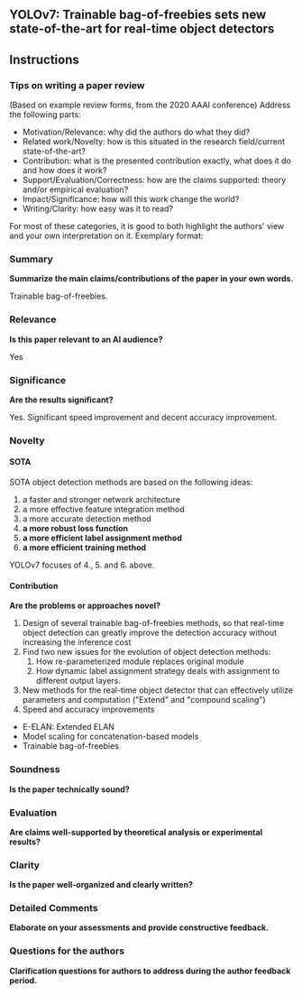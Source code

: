 ## YOLOv7: Trainable bag-of-freebies sets new state-of-the-art for real-time object detectors

## Instructions

### Tips on writing a paper review

(Based on example review forms, from the 2020 AAAI conference) Address the following parts:

- Motivation/Relevance: why did the authors do what they did?
- Related work/Novelty: how is this situated in the research field/current state-of-the-art?
- Contribution: what is the presented contribution exactly, what does it do and how does it work?
- Support/Evaluation/Correctness: how are the claims supported: theory and/or empirical evaluation?
- Impact/Significance: how will this work change the world?
- Writing/Clarity: how easy was it to read?

For most of these categories, it is good to both highlight the authors' view and your own interpretation on it. Exemplary format:

### Summary

**Summarize the main claims/contributions of the paper in your own words.**

Trainable bag-of-freebies.

### Relevance

**Is this paper relevant to an AI audience?**

Yes

### Significance

**Are the results significant?**

Yes. Significant speed improvement and decent accuracy improvement.

### Novelty

#### SOTA
SOTA object detection methods are based on the following ideas:
1. a faster and stronger network architecture
1. a more effective feature integration method
1. a more accurate detection method
1. **a more robust loss function**
1. **a more efficient label assignment method**
1. **a more efficient training method**

YOLOv7 focuses of 4., 5. and 6. above.

#### Contribution

**Are the problems or approaches novel?**

1. Design of several trainable bag-of-freebies methods, so that real-time object detection can greatly improve the detection accuracy without increasing the inference cost
1. Find two new issues for the evolution of object detection methods:
   1. How re-parameterized module replaces original module
   1. How dynamic label assignment strategy deals with assignment to different output layers.
1. New methods for the real-time object detector that can effectively utilize parameters and computation ("Extend" and "compound scaling")
1. Speed and accuracy improvements

- E-ELAN: Extended ELAN
- Model scaling for concatenation-based models
- Trainable bag-of-freebies

### Soundness

**Is the paper technically sound?**

### Evaluation

**Are claims well-supported by theoretical analysis or experimental results?**

### Clarity

**Is the paper well-organized and clearly written?**

### Detailed Comments

**Elaborate on your assessments and provide constructive feedback.**

### Questions for the authors

**Clarification questions for authors to address during the author feedback period.**

